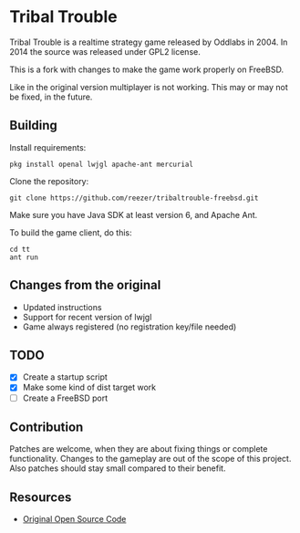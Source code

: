 Tribal Trouble
==============
Tribal Trouble is a realtime strategy game released by Oddlabs in 2004. In 2014 the source was released under GPL2 license.

This is a fork with changes to make the game work properly on FreeBSD.

Like in the original version multiplayer is not working. This may or may not be fixed, in the future.

Building
--------
Install requirements:
```
pkg install openal lwjgl apache-ant mercurial
```

Clone the repository:
```
git clone https://github.com/reezer/tribaltrouble-freebsd.git
```
Make sure you have Java SDK at least version 6, and Apache Ant.


To build the game client, do this:
```
cd tt
ant run
```

Changes from the original
-------------------------

* Updated instructions
* Support for recent version of lwjgl
* Game always registered (no registration key/file needed)

TODO
----

- [x] Create a startup script
- [x] Make some kind of dist target work
- [ ] Create a FreeBSD port

Contribution
------------

Patches are welcome, when they are about fixing things or complete functionality. Changes to the
gameplay are out of the scope of this project. Also patches should stay small compared to their
benefit.

Resources
---------

* [Original Open Source Code](https://github.com/sunenielsen/tribaltrouble/)


